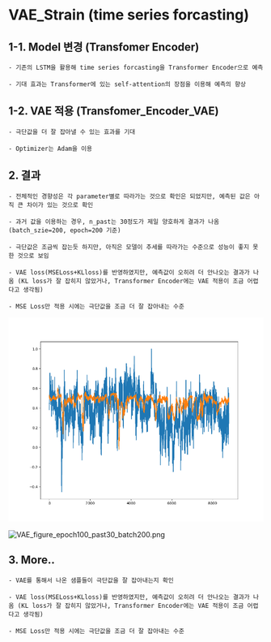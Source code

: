 # VAE_Strain (time series forcasting)

## 1-1. Model 변경 (Transfomer Encoder)

    - 기존의 LSTM을 활용해 time series forcasting을 Transformer Encoder으로 예측
    
    - 기대 효과는 Transformer에 있는 self-attention의 장점을 이용해 예측의 향상

## 1-2. VAE 적용 (Transfomer_Encoder_VAE)

    - 극단값을 더 잘 잡아낼 수 있는 효과를 기대

    - Optimizer는 Adam을 이용

## 2. 결과
    
    - 전체적인 경향성은 각 parameter별로 따라가는 것으로 확인은 되었지만, 예측된 값은 아직 큰 차이가 있는 것으로 확인

    - 과거 값을 이용하는 경우, n_past는 30정도가 제일 양호하게 결과가 나옴 (batch_szie=200, epoch=200 기준)

    - 극단값은 조금씩 잡는듯 하지만, 아직은 모델이 추세를 따라가는 수준으로 성능이 좋지 못한 것으로 보임

    - VAE loss(MSELoss+KLloss)를 반영하였지만, 예측값이 오히려 더 안나오는 결과가 나옴 (KL loss가 잘 잡히지 않았거나, Transformer Encoder에는 VAE 적용이 조금 어렵다고 생각됨)

    - MSE Loss만 적용 시에는 극단값을 조금 더 잘 잡아내는 수준

![figure_epoch201_past30_batch200.png](./figure_save/figure_epoch201_past30_batch200.png)

![VAE_figure_epoch100_past30_batch200.png](./figure_save/figure_epoch100_past30_batch200.png)
    
## 3. More..

    - VAE를 통해서 나온 샘플들이 극단값을 잘 잡아내는지 확인

    - VAE loss(MSELoss+KLloss)를 반영하였지만, 예측값이 오히려 더 안나오는 결과가 나옴 (KL loss가 잘 잡히지 않았거나, Transformer Encoder에는 VAE 적용이 조금 어렵다고 생각됨)

    - MSE Loss만 적용 시에는 극단값을 조금 더 잘 잡아내는 수준




